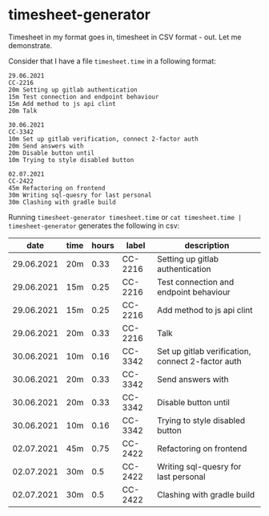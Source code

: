 # timesheet-generator
Timesheet in my format goes in, timesheet in CSV format - out. Let me demonstrate.

Consider that I have a file `timesheet.time` in a following format:
```
29.06.2021
CC-2216
20m Setting up gitlab authentication
15m Test connection and endpoint behaviour
15m Add method to js api clint
20m Talk

30.06.2021
CC-3342
10m Set up gitlab verification, connect 2-factor auth
20m Send answers with
20m Disable button until
10m Trying to style disabled button

02.07.2021
CC-2422
45m Refactoring on frontend
30m Writing sql-quesry for last personal
30m Clashing with gradle build
```

Running `timesheet-generator timesheet.time` or `cat timesheet.time | timesheet-generator` generates the following in csv:

|date      |time|hours|label  |description                                      |
|----------|----|-----|-------|-------------------------------------------------|
|29.06.2021|20m |0.33 |CC-2216|Setting up gitlab authentication                 |
|29.06.2021|15m |0.25 |CC-2216|Test connection and endpoint behaviour           |
|29.06.2021|15m |0.25 |CC-2216|Add method to js api clint                       |
|29.06.2021|20m |0.33 |CC-2216|Talk                                             |
|30.06.2021|10m |0.16 |CC-3342|Set up gitlab verification, connect 2-factor auth|
|30.06.2021|20m |0.33 |CC-3342|Send answers with                                |
|30.06.2021|20m |0.33 |CC-3342|Disable button until                             |
|30.06.2021|10m |0.16 |CC-3342|Trying to style disabled button                  |
|02.07.2021|45m |0.75 |CC-2422|Refactoring on frontend                          |
|02.07.2021|30m |0.5  |CC-2422|Writing sql-quesry for last personal             |
|02.07.2021|30m |0.5  |CC-2422|Clashing with gradle build                       |

